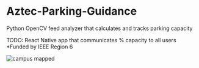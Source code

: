 # Aztec-Parking-Guidance
Python OpenCV feed analyzer that calculates and tracks parking capacity

TODO: React Native app that communicates % capacity to all users
*Funded by IEEE Region 6

![campus mapped](http://i.imgur.com/OXw4ISt.jpg)
